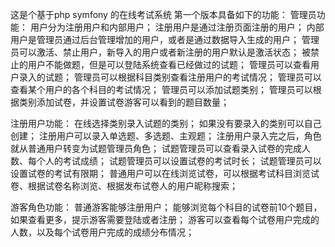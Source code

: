 这是个基于php symfony 的在线考试系统
第一个版本具备如下的功能：
管理员功能：
用户分为注册用户和内部用户；
注册用户是通过注册页面注册的用户；
内部用户是管理员通过后台管理增加的用户，或者是通过数据导入生成的用户；
管理员可以激活、禁止用户，新导入的用户或者新注册的用户默认是激活状态；
被禁止的用户不能做题，但是可以登陆系统查看已经做过的试题；
管理员可以查看用户录入的试题；
管理员可以根据科目类别查看注册用户的考试情况；
管理员可以查看某个用户的各个科目的考试情况；
管理员可以添加试题类别；
管理员可以根据类别添加试卷，并设置试卷游客可以看到的题目数量；

注册用户功能：
在线选择类别录入试题的类别；
如果没有要录入的类别可以自己创建；
注册用户可以录入单选题、多选题、主观题；
注册用户录入完之后，角色就从普通用户转变为试题管理员角色；
试题管理员可以查看录入试卷的完成人数、每个人的考试成绩；
试题管理员可以设置试卷的考试时长；
试题管理员可以设置试卷的考试有限期；
普通用户可以在线浏览试卷，可以根据考试科目浏览试卷、根据试卷名称浏览、根据发布试卷人的用户昵称搜索；

游客角色功能：
普通游客能够注册用户；
能够浏览每个科目的试卷前10个题目，如果查看更多，提示游客需要登陆或者注册；
游客可以查看每个试卷用户完成的人数，以及每个试卷用户完成的成绩分布情况；

